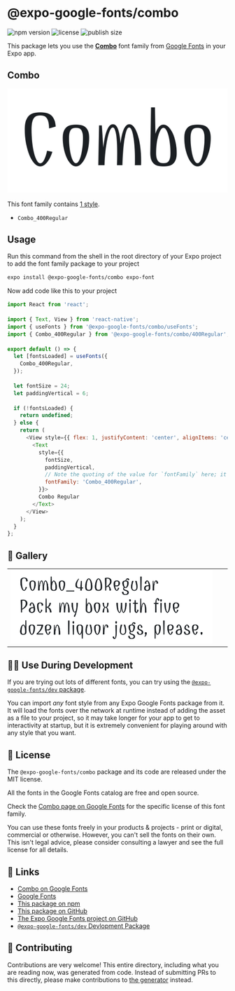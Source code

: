 # @expo-google-fonts/combo

![npm version](https://flat.badgen.net/npm/v/@expo-google-fonts/combo)
![license](https://flat.badgen.net/github/license/expo/google-fonts)
![publish size](https://flat.badgen.net/packagephobia/install/@expo-google-fonts/combo)

This package lets you use the [**Combo**](https://fonts.google.com/specimen/Combo) font family from [Google Fonts](https://fonts.google.com/) in your Expo app.

## Combo

![Combo](./font-family.png)

This font family contains [1 style](#-gallery).

- `Combo_400Regular`

## Usage

Run this command from the shell in the root directory of your Expo project to add the font family package to your project
```sh
expo install @expo-google-fonts/combo expo-font
```

Now add code like this to your project
```js
import React from 'react';

import { Text, View } from 'react-native';
import { useFonts } from '@expo-google-fonts/combo/useFonts';
import { Combo_400Regular } from '@expo-google-fonts/combo/400Regular';

export default () => {
  let [fontsLoaded] = useFonts({
    Combo_400Regular,
  });

  let fontSize = 24;
  let paddingVertical = 6;

  if (!fontsLoaded) {
    return undefined;
  } else {
    return (
      <View style={{ flex: 1, justifyContent: 'center', alignItems: 'center' }}>
        <Text
          style={{
            fontSize,
            paddingVertical,
            // Note the quoting of the value for `fontFamily` here; it expects a string!
            fontFamily: 'Combo_400Regular',
          }}>
          Combo Regular
        </Text>
      </View>
    );
  }
};

```

## 🔡 Gallery


||||
|-|-|-|
|![Combo_400Regular](.//400Regular/Combo_400Regular.ttf.png)||||


## 👩‍💻 Use During Development

If you are trying out lots of different fonts, you can try using the [`@expo-google-fonts/dev` package](https://github.com/expo/google-fonts/tree/master/font-packages/dev#readme).

You can import *any* font style from any Expo Google Fonts package from it. It will load the fonts
over the network at runtime instead of adding the asset as a file to your project, so it may take longer
for your app to get to interactivity at startup, but it is extremely convenient
for playing around with any style that you want.

## 📖 License

The `@expo-google-fonts/combo` package and its code are released under the MIT license.

All the fonts in the Google Fonts catalog are free and open source.

Check the [Combo page on Google Fonts](https://fonts.google.com/specimen/Combo) for the specific license of this font family.

You can use these fonts freely in your products & projects - print or digital, commercial or otherwise. However, you can't sell the fonts on their own. This isn't legal advice, please consider consulting a lawyer and see the full license for all details.

## 🔗 Links

- [Combo on Google Fonts](https://fonts.google.com/specimen/Combo)
- [Google Fonts](https://fonts.google.com/)
- [This package on npm](https://www.npmjs.com/package/@expo-google-fonts/combo)
- [This package on GitHub](https://github.com/expo/google-fonts/tree/master/font-packages/combo)
- [The Expo Google Fonts project on GitHub](https://github.com/expo/google-fonts)
- [`@expo-google-fonts/dev` Devlopment Package](https://github.com/expo/google-fonts/tree/master/font-packages/dev)

## 🤝 Contributing

Contributions are very welcome! This entire directory, including what you are reading now, was generated from code. Instead of submitting PRs to this directly, please make contributions to [the generator](https://github.com/expo/google-fonts/tree/master/packages/generator) instead.
